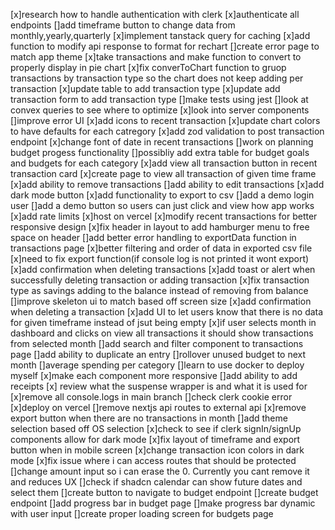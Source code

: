 [x]research how to handle authentication with clerk
[x]authenticate all endpoints
[]add timeframe button to change data from monthly,yearly,quarterly
[x]implement tanstack query for caching
[x]add function to modify api response to format for rechart
[]create error page to match app theme
[x]take transactions and make function to convert to properly display in pie chart
[x]fix converToChart function to gruop transactions by transaction type so the chart does not keep adding per transaction
[x]update table to add transaction type
[x]update add transaction form to add transaction type
[]make tests using jest
[]look at convex queries to see where to optimize
[x]look into server components
[]improve error UI
[x]add icons to recent transaction
[x]update chart colors to have defaults for each catregory
[x]add zod validation to post transaction endpoint
[x]change font of date in recent transactions
[]work on planning budget progess functionality
[]possibliy add extra table for budget goals and budgets for each category
[x]add view all transaction button in recent transaction card
[x]create page to view all transaction of given time frame
[x]add ability to remove transactions
[]add ability to edit transactions
[x]add dark mode button
[x]add functionality to export to csv
[]add a demo login user
[]add a demo button so users can just click and view how app works
[x]add rate limits
[x]host on vercel
[x]modify recent transactions for better responsive design
[x]fix header in layout to add hamburger menu to free space on header
[]add better error handling to exportData function in transactions page
[x]better filtering and order of data in exported csv file
[x]need to fix export function(if console log is not printed it wont export)
[x]add confirmation when deleting transactions
[x]add toast or alert when successfully deleting transaction or adding transaction
[x]fix transaction type as savings adding to the balance instead of removing from balance
[]improve skeleton ui to match based off screen size
[x]add confirmation when deleting a transaction
[x]add UI to let users know that there is no data for given timeframe instead of jsut being empty
[x]if user selects month in dashboard and clicks on view all transactions it should show transactions from selected month
[]add search and filter component to transactions page
[]add ability to duplicate an entry
[]rollover unused budget to next month
[]average spending per category
[]learn to use docker to deploy myself
[x]make each component more responsive
[]add ability to add receipts
[x] review what the suspense wrapper is and what it is used for
[x]remove all console.logs in main branch
[]check clerk cookie error
[x]deploy on vercel
[]remove nextjs api routes to external api
[x]remove export button when there are no transactions in month
[]add theme selection based off OS selection
[x]check to see if clerk signIn/signUp components allow for dark mode
[x]fix layout of timeframe and export button when in mobile screen
[x]change transaction icon colors in dark mode
[x]fix issue where i can access routes that should be protected
[]change amount input so i can erase the 0. Currently you cant remove it and reduces UX
[]check if shadcn calendar can show future dates and select them
[]create button to navigate to budget endpoint
[]create budget endpoint
[]add progress bar in budget page
[]make progress bar dynamic with user input
[]create proper loading screen for budgets page
